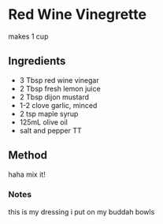# Red Wine Vinegrette

makes 1 cup

## Ingredients

* 3 Tbsp red wine vinegar
* 2 Tbsp fresh lemon juice
* 2 Tbsp dijon mustard
* 1-2 clove garlic, minced
* 2 tsp maple syrup
* 125mL olive oil
* salt and pepper TT

## Method

haha mix it!

### Notes

this is my dressing i put on my buddah bowls

